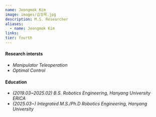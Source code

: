 ```yaml
---
name: Jeongmok Kim
image: images/김정목.jpg
description: M.S. Researcher
aliases:
  - name: Jeongmok Kim
links:
tier: fourth
---
```

#### **Research intersts**
- *Manipulator Teleoperation*
- *Optimal Control*


#### **Education**
- *(2019.03~2025.02) B.S. Robotics Engineering, Hanyang University ERICA*
- *(2025.03~) Integrated M.S./Ph.D Robotics Engineering, Hanyang University* 






